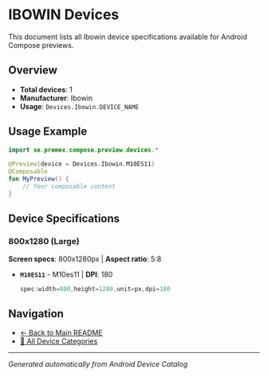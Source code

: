 # IBOWIN Devices

This document lists all Ibowin device specifications available for Android Compose previews.

## Overview

- **Total devices**: 1
- **Manufacturer**: Ibowin
- **Usage**: `Devices.Ibowin.DEVICE_NAME`

## Usage Example

```kotlin
import se.premex.compose.preview.devices.*

@Preview(device = Devices.Ibowin.M10ES11)
@Composable
fun MyPreview() {
    // Your composable content
}
```

## Device Specifications

### 800x1280 (Large)

**Screen specs**: 800x1280px | **Aspect ratio**: 5:8

- **`M10ES11`** - M10es11 | **DPI**: 180
  ```kotlin
  spec:width=800,height=1280,unit=px,dpi=180
  ```

## Navigation

- [← Back to Main README](../../README.md)
- [📱 All Device Categories](../README.md)

---
*Generated automatically from Android Device Catalog*
